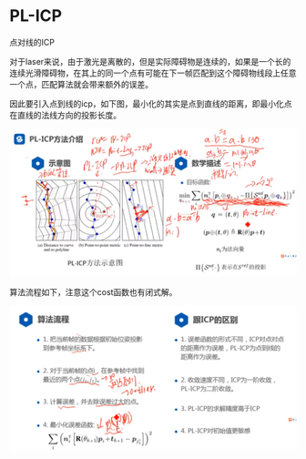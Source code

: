 # PL-ICP
点对线的ICP

对于laser来说，由于激光是离散的，但是实际障碍物是连续的，如果是一个长的连续光滑障碍物，在其上的同一个点有可能在下一帧匹配到这个障碍物线段上任意一个点，匹配算法就会带来额外的误差。

因此要引入点到线的icp，如下图，最小化的其实是点到直线的距离，即最小化点在直线的法线方向的投影长度。

![title](https://raw.githubusercontent.com/HViktorTsoi/gitnote-image/master/gitnote/2020/08/15/1597496549705-1597496549717.png)

算法流程如下，注意这个cost函数也有闭式解。

![title](https://raw.githubusercontent.com/HViktorTsoi/gitnote-image/master/gitnote/2020/08/15/1597496612258-1597496612262.png)